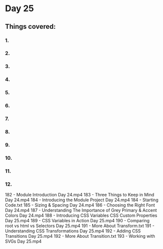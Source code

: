 # Day 25
## Things covered:
### 1.
### 2.
### 3.
### 4.
### 5.
### 6.
### 7.
### 8.
### 9.
### 10.
### 11.
### 12.

182 - Module Introduction Day 24.mp4
183 - Three Things to Keep in Mind Day 24.mp4
184 - Introducing the Module Project Day 24.mp4
184 - Starting Code.txt
185 - Sizing & Spacing Day 24.mp4
186 - Choosing the Right Font Day 24.mp4
187 - Understanding The Importance of Grey Primary & Accent Colors Day 24.mp4
188 - Introducing CSS Variables CSS Custom Properties Day 25.mp4
189 - CSS Variables in Action Day 25.mp4
190 - Comparing root vs html vs Selectors Day 25.mp4
191 - More About Transform.txt
191 - Understanding CSS Transformations Day 25.mp4
192 - Adding CSS Transitions Day 25.mp4
192 - More About Transition.txt
193 - Working with SVGs Day 25.mp4
